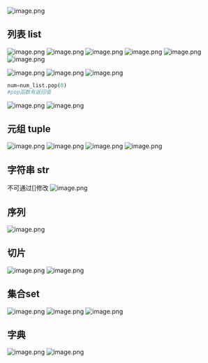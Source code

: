 ![image.png](https://yaaame-1317851743.cos.ap-beijing.myqcloud.com/undefinedPasted%20image%2020230201104213.png)
## 列表 list

![image.png](https://yaaame-1317851743.cos.ap-beijing.myqcloud.com/undefinedPasted%20image%2020230201104415.png)
![image.png](https://yaaame-1317851743.cos.ap-beijing.myqcloud.com/undefinedPasted%20image%2020230201104927.png)
![image.png](https://yaaame-1317851743.cos.ap-beijing.myqcloud.com/undefinedPasted%20image%2020230201105003.png)
![image.png](https://yaaame-1317851743.cos.ap-beijing.myqcloud.com/undefinedPasted%20image%2020230201105608.png)
![image.png](https://yaaame-1317851743.cos.ap-beijing.myqcloud.com/undefinedPasted%20image%2020230201105814.png)
![image.png](https://yaaame-1317851743.cos.ap-beijing.myqcloud.com/undefinedPasted%20image%2020230201105930.png)

![image.png](https://yaaame-1317851743.cos.ap-beijing.myqcloud.com/undefinedPasted%20image%2020230201110420.png)
![image.png](https://yaaame-1317851743.cos.ap-beijing.myqcloud.com/undefinedPasted%20image%2020230201110551.png)
![image.png](https://yaaame-1317851743.cos.ap-beijing.myqcloud.com/undefinedPasted%20image%2020230201110705.png)
```python
num=num_list.pop(0)
#pop函数有返回值
```
![image.png](https://yaaame-1317851743.cos.ap-beijing.myqcloud.com/undefinedPasted%20image%2020230201111133.png)
![image.png](https://yaaame-1317851743.cos.ap-beijing.myqcloud.com/undefinedPasted%20image%2020230202221039.png)


## 元组 tuple
![image.png](https://yaaame-1317851743.cos.ap-beijing.myqcloud.com/undefinedPasted%20image%2020230202222341.png)
![image.png](https://yaaame-1317851743.cos.ap-beijing.myqcloud.com/undefinedPasted%20image%2020230202222810.png)
![image.png](https://yaaame-1317851743.cos.ap-beijing.myqcloud.com/undefinedPasted%20image%2020230202223005.png)
![image.png](https://yaaame-1317851743.cos.ap-beijing.myqcloud.com/undefinedPasted%20image%2020230202223536.png)

## 字符串 str
不可通过[]修改
![image.png](https://yaaame-1317851743.cos.ap-beijing.myqcloud.com/undefinedPasted%20image%2020230202224721.png)


## 序列
![image.png](https://yaaame-1317851743.cos.ap-beijing.myqcloud.com/undefinedPasted%20image%2020230202225311.png)

## 切片
![image.png](https://yaaame-1317851743.cos.ap-beijing.myqcloud.com/undefinedPasted%20image%2020230202225523.png)
![image.png](https://yaaame-1317851743.cos.ap-beijing.myqcloud.com/undefinedPasted%20image%2020230202225723.png)

## 集合set
![image.png](https://yaaame-1317851743.cos.ap-beijing.myqcloud.com/undefinedPasted%20image%2020230203105313.png)
![image.png](https://yaaame-1317851743.cos.ap-beijing.myqcloud.com/undefinedPasted%20image%2020230203110606.png)
![image.png](https://yaaame-1317851743.cos.ap-beijing.myqcloud.com/undefinedPasted%20image%2020230203110624.png)


## 字典
![image.png](https://yaaame-1317851743.cos.ap-beijing.myqcloud.com/undefinedPasted%20image%2020230203111003.png)
![image.png](https://yaaame-1317851743.cos.ap-beijing.myqcloud.com/undefinedPasted%20image%2020230203111917.png)
